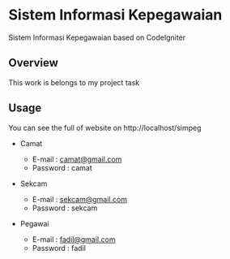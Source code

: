 # Sistem Informasi Kepegawaian
Sistem Informasi Kepegawaian based on CodeIgniter

## Overview
This work is belongs to my project task

## Usage
You can see the full of website on http://localhost/simpeg
- Camat

  - E-mail : camat@gmail.com
  - Password : camat

- Sekcam

  - E-mail : sekcam@gmail.com
  - Password : sekcam

- Pegawai

  - E-mail : fadil@gmail.com
  - Password : fadil
